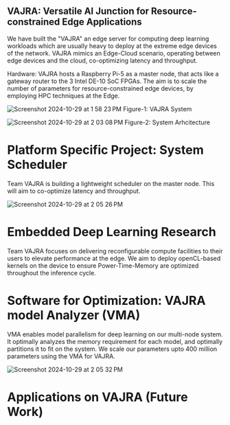## VAJRA: Versatile AI Junction for Resource-constrained Edge Applications

We have built the "VAJRA" an edge server for computing deep learning workloads which are usually heavy to deploy at the extreme edge devices of the network. VAJRA mimics an Edge-Cloud scenario, operating between edge devices and the cloud, co-optimizing latency and throughput. 

Hardware: VAJRA hosts a Raspberry Pi-5 as a master node, that acts like a gateway router to the 3 Intel DE-10 SoC FPGAs. The aim is to scale the number of parameters for resource-constrained edge devices, by employing HPC techniques at the Edge. 

![Screenshot 2024-10-29 at 1 58 23 PM](https://github.com/user-attachments/assets/d491803c-6292-4b17-a21c-5dd9a6ad3f74)
                         Figure-1: VAJRA System

![Screenshot 2024-10-29 at 2 03 08 PM](https://github.com/user-attachments/assets/7e495db6-249e-4bec-ae9c-4ff1c14ae527)
                        Figure-2: System Arhcitecture

# Platform Specific Project: System Scheduler 
Team VAJRA is building a lightweight scheduler on the master node. This will aim to co-optimize latency and throughput. 

![Screenshot 2024-10-29 at 2 05 26 PM](https://github.com/user-attachments/assets/ccad0526-3cbf-4fc8-a3b3-96b0c2e4cbfd)

# Embedded Deep Learning Research 
Team VAJRA focuses on delivering reconfigurable compute facilities to their users to elevate performance at the edge. We aim to deploy openCL-based kernels on the device to ensure Power-Time-Memory are optimized throughout the inference cycle. 

# Software for Optimization: VAJRA model Analyzer (VMA)
VMA enables model parallelism for deep learning on our multi-node system. It optimally analyzes the memory requirement for each model, and optimally partitions it to fit on the system. We scale our parameters upto 400 million parameters using the VMA for VAJRA. 

![Screenshot 2024-10-29 at 2 05 32 PM](https://github.com/user-attachments/assets/84173fab-7314-4647-87cd-5c0793558597)

# Applications on VAJRA (Future Work)



